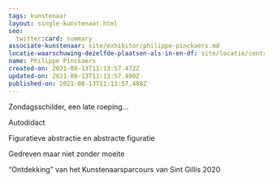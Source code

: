 ```yaml
---
tags: kunstenaar
layout: single-kunstenaar.html
seo:
  twitter:card: summary
associate-kunstenaar: site/exhibitor/philippe-pinckaers.md
locatie-waarschuwing-dezelfde-plaatsen-als-in-en-df: site/locatie/centre-protestant.md
name: Philippe Pinckaers
created-on: 2021-08-13T11:13:57.472Z
updated-on: 2021-08-13T11:13:57.480Z
published-on: 2021-08-13T11:13:57.488Z
---
```

<!--StartFragment-->

Zondagsschilder, een late roeping…

Autodidact

Figuratieve abstractie en abstracte figuratie

Gedreven maar niet zonder moeite

“Ontdekking” van het Kunstenaarsparcours van Sint Gillis 2020



<!--EndFragment-->